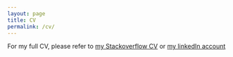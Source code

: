 ```yaml
---
layout: page
title: CV
permalink: /cv/
---
```


For my full CV, please refer to <a href="https://stackoverflow.com/story/timcluyts" target="_blank">my Stackoverflow CV</a> or <a href="https://www.linkedin.com/in/tim-cluyts" target="_blank">my linkedIn account</a>